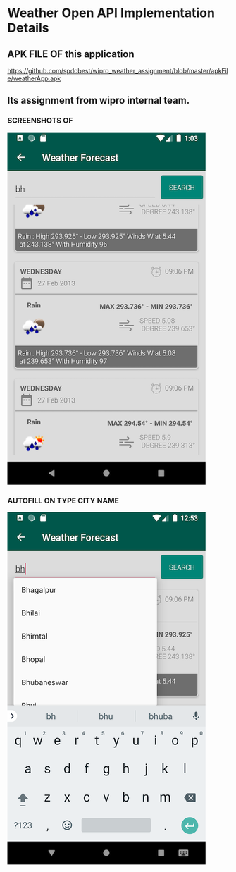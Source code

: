 # Weather Open API Implementation Details  
  
## APK FILE OF this application
https://github.com/spdobest/wipro_weather_assignment/blob/master/apkFile/weatherApp.apk  
  
## Its assignment from wipro internal team.    
 ### SCREENSHOTS OF 
![alt tag](https://github.com/spdobest/wipro_weather_assignment/blob/master/screenshots/ss1.png)
### AUTOFILL ON TYPE CITY NAME  
![alt tag](https://github.com/spdobest/wipro_weather_assignment/blob/master/screenshots/ss2.png)
